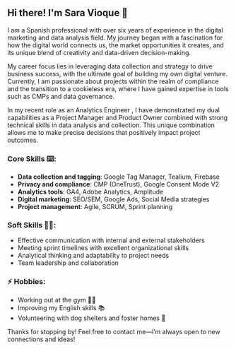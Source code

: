 ## Hi there! I'm Sara Vioque 👋

I am a Spanish professional with over six years of experience in the digital marketing and data analysis field. My journey began with a fascination for how the digital world connects us, the market opportunities it creates, and its unique blend of creativity and data-driven decision-making.

My career focus lies in leveraging data collection and strategy to drive business success, with the ultimate goal of building my own digital venture. Currently, I am passionate about projects within the realm of compliance and the transition to a cookieless era, where I have gained expertise in tools such as CMPs and data governance.

In my recent role as an Analytics Engineer , I have demonstrated my dual capabilities as a Project Manager and Product Owner combined with strong technical skills in data analysis and collection. This unique combination allows me to make precise decisions that positively impact project outcomes.


### Core Skills ⌨️:
- **Data collection and tagging**: Google Tag Manager, Tealium, Firebase
- **Privacy and compliance**: CMP (OneTrust), Google Consent Mode V2
- **Analytics tools**: GA4, Adobe Analytics, Amplitude
- **Digital marketing**: SEO/SEM, Google Ads, Social Media strategies
- **Project management**: Agile, SCRUM, Sprint planning


### Soft Skills 👩‍💼:
- Effective communication with internal and external stakeholders
- Meeting sprint timelines with excellent organizational skills
- Analytical thinking and adaptability to project needs
- Team leadership and collaboration


### ⚡ Hobbies:
- Working out at the gym 🏋️‍♀️
- Improving my English skills 📚
- Volunteering with dog shelters and foster homes 🐶

Thanks for stopping by! Feel free to contact me—I’m always open to new connections and ideas!

